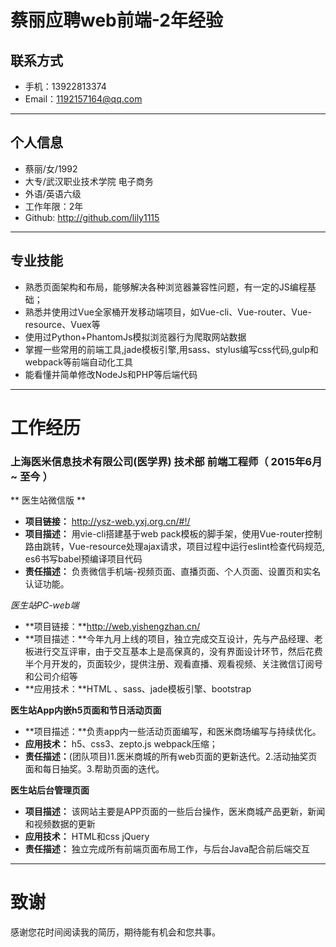 # 蔡丽应聘web前端-2年经验
## 联系方式

* 手机：13922813374
* Email：1192157164@qq.com 

---

## 个人信息

 * 蔡丽/女/1992 
 * 大专/武汉职业技术学院 电子商务
 * 外语/英语六级
 * 工作年限：2年
 * Github: http://github.com/lily1115

---

## 专业技能

* 熟悉页面架构和布局，能够解决各种浏览器兼容性问题，有一定的JS编程基础；
* 熟悉并使用过Vue全家桶开发移动端项目，如Vue-cli、Vue-router、Vue-resource、Vuex等
* 使用过Python+PhantomJs模拟浏览器行为爬取网站数据
* 掌握一些常用的前端工具,jade模板引擎,用sass、stylus编写css代码,gulp和webpack等前端自动化工具
* 能看懂并简单修改NodeJs和PHP等后端代码

---

# 工作经历
### 上海医米信息技术有限公司(医学界)  技术部  前端工程师（ 2015年6月 ~ 至今 ）
** 医生站微信版 **
- **项目链接：** http://ysz-web.yxj.org.cn/#!/
- **项目描述：** 用vie-cli搭建基于web pack模板的脚手架，使用Vue-router控制路由跳转，Vue-resource处理ajax请求，项目过程中运行eslint检查代码规范, es6书写babel预编译项目代码
- **责任描述：** 负责微信手机端-视频页面、直播页面、个人页面、设置页和实名认证功能。

*医生站PC-web端*
- **项目链接：**http://web.yishengzhan.cn/
- **项目描述：**今年九月上线的项目，独立完成交互设计，先与产品经理、老板进行交互评审，由于交互基本上是高保真的，没有界面设计环节，然后花费半个月开发的，页面较少，提供注册、观看直播、观看视频、关注微信订阅号和公司介绍等
- **应用技术：**HTML 、sass、jade模板引擎、bootstrap   


**医生站App内嵌h5页面和节日活动页面**
- **项目描述：**负责app内一些活动页面编写，和医米商场编写与持续优化。
- **应用技术：** h5、css3、zepto.js webpack压缩； 
- **责任描述：**(团队项目)1.医米商城的所有web页面的更新迭代。2.活动抽奖页面和每日抽奖。3.帮助页面的迭代。
   
**医生站后台管理页面**
- **项目描述：** 该网站主要是APP页面的一些后台操作，医米商城产品更新，新闻和视频数据的更新
- **应用技术：** HTML和css jQuery
- **责任描述：** 独立完成所有前端页面布局工作，与后台Java配合前后端交互

---
# 致谢
感谢您花时间阅读我的简历，期待能有机会和您共事。
